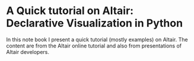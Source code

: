 # A Quick tutorial on Altair: Declarative Visualization in Python

In this note book I present a quick tutorial (mostly examples) on Altair. The content are from the Altair online tutorial and also from presentations of Altair developers. 